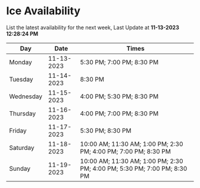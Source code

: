 # Ice Availability

List the latest availability for the next week, Last Update at **11-13-2023 12:28:24 PM**

| Day         | Date        | Times       |
| ----------- | ----------- | ----------- |
|Monday|11-13-2023|5:30 PM; 7:00 PM; 8:30 PM|
|Tuesday|11-14-2023|8:30 PM|
|Wednesday|11-15-2023|4:00 PM; 5:30 PM; 8:30 PM|
|Thursday|11-16-2023|4:00 PM; 7:00 PM; 8:30 PM|
|Friday|11-17-2023|5:30 PM; 8:30 PM|
|Saturday|11-18-2023|10:00 AM; 11:30 AM; 1:00 PM; 2:30 PM; 4:00 PM; 7:00 PM; 8:30 PM|
|Sunday|11-19-2023|10:00 AM; 11:30 AM; 1:00 PM; 2:30 PM; 4:00 PM; 5:30 PM; 7:00 PM; 8:30 PM|
